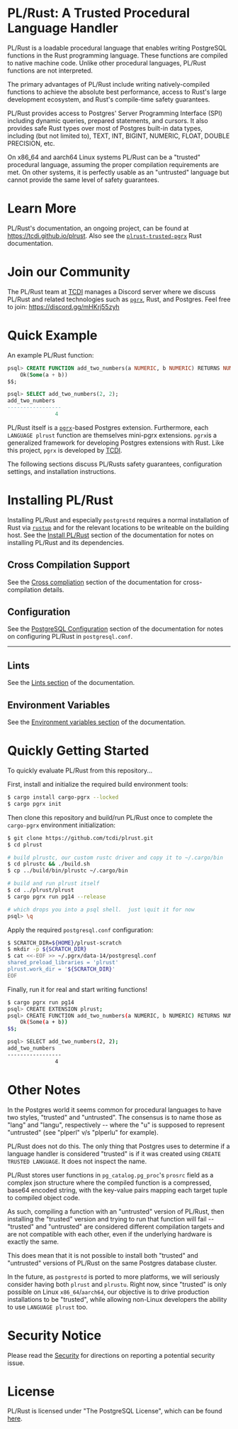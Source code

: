 # PL/Rust: A Trusted Procedural Language Handler

PL/Rust is a loadable procedural language that enables writing PostgreSQL functions in the Rust programming
language. These functions are compiled to native machine code. Unlike other procedural languages, PL/Rust functions
are not interpreted.

The primary advantages of PL/Rust include writing natively-compiled functions to achieve the absolute best performance,
access to Rust's large development ecosystem, and Rust's compile-time safety guarantees.

PL/Rust provides access to Postgres' Server Programming Interface (SPI) including dynamic queries, prepared
statements, and cursors. It also provides safe Rust types over most of Postgres built-in data types, including (but
not limited to), TEXT, INT, BIGINT, NUMERIC, FLOAT, DOUBLE PRECISION, etc.

On x86_64 and aarch64 Linux systems PL/Rust can be a "trusted" procedural language, assuming the proper compilation
requirements are met. On other systems, it is perfectly usable as an "untrusted" language but cannot provide the
same level of safety guarantees.

# Learn More

PL/Rust's documentation, an ongoing project, can be found at https://tcdi.github.io/plrust.  Also see the 
[`plrust-trusted-pgrx`](https://docs.rs/plrust-trusted-pgrx/latest/plrust_trusted_pgrx/) Rust documentation.

# Join our Community

The PL/Rust team at [TCDI](https://www.tcdi.com/) manages a Discord server where we discuss PL/Rust and related technologies
such as [`pgrx`](https://github.com/tcdi/pgrx), Rust, and Postgres.  Feel free to join:  https://discord.gg/mHKrj55zyh

# Quick Example

An example PL/Rust function:

```sql
psql> CREATE FUNCTION add_two_numbers(a NUMERIC, b NUMERIC) RETURNS NUMERIC STRICT LANGUAGE plrust AS $$
    Ok(Some(a + b))
$$;

psql> SELECT add_two_numbers(2, 2);
add_two_numbers 
-----------------
               4
```

PL/Rust itself is a [`pgrx`](https://github.com/tcdi/pgrx)-based Postgres extension.  Furthermore, each `LANGUAGE
plrust` function are themselves mini-pgrx extensions. `pgrx`is a generalized framework for developing Postgres extensions 
with Rust.  Like this project, `pgrx` is developed by [TCDI](https://www.tcdi.com).

The following sections discuss PL/Rusts safety guarantees, configuration settings, and installation instructions.


# Installing PL/Rust

Installing PL/Rust and especially `postgrestd` requires a normal installation of Rust via
[`rustup`](https://rustup.rs) and for the relevant locations to be writeable on the building host.
See the [Install PL/Rust](https://tcdi.github.io/plrust/install-plrust.html)
section of the documentation for notes on installing PL/Rust and its dependencies.



## Cross Compilation Support

See the
[Cross compliation](https://tcdi.github.io/plrust/install-cross-compile.html)
section of the documentation for cross-compilation details.



## Configuration

See the [PostgreSQL Configuration](https://tcdi.github.io/plrust/config-pg.html)
section of the documentation for notes on configuring PL/Rust in
`postgresql.conf`.


----


## Lints

See the [Lints section](https://tcdi.github.io/plrust/config-lints.html)
of the documentation.


## Environment Variables

See the [Environment variables section](https://tcdi.github.io/plrust/config-env-var.html)
of the documentation.



# Quickly Getting Started

To quickly evaluate PL/Rust from this repository...

First, install and initialize the required build environment tools:

```bash
$ cargo install cargo-pgrx --locked
$ cargo pgrx init
```

Then clone this repository and build/run PL/Rust once to complete the `cargo-pgrx` environment initialization:

```bash
$ git clone https://github.com/tcdi/plrust.git
$ cd plrust

# build plrustc, our custom rustc driver and copy it to ~/.cargo/bin
$ cd plrustc && ./build.sh    
$ cp ../build/bin/plrustc ~/.cargo/bin

# build and run plrust itself
$ cd ../plrust/plrust
$ cargo pgrx run pg14 --release

# which drops you into a psql shell.  just \quit it for now
psql> \q
```

Apply the required `postgresql.conf` configuration:

```bash
$ SCRATCH_DIR=${HOME}/plrust-scratch
$ mkdir -p ${SCRATCH_DIR}
$ cat <<-EOF >> ~/.pgrx/data-14/postgresql.conf
shared_preload_libraries = 'plrust'
plrust.work_dir = '${SCRATCH_DIR}'
EOF
```

Finally, run it for real and start writing functions!

```bash
$ cargo pgrx run pg14
psql> CREATE EXTENSION plrust;
psql> CREATE FUNCTION add_two_numbers(a NUMERIC, b NUMERIC) RETURNS NUMERIC STRICT LANGUAGE plrust AS $$
    Ok(Some(a + b))
$$;

psql> SELECT add_two_numbers(2, 2);
add_two_numbers 
-----------------
               4
```


# Other Notes

In the Postgres world it seems common for procedural languages to have two styles, "trusted" and "untrusted".  The consensus is to name those as "lang" and "langu", respectively -- where the "u" is supposed to represent "untrusted" (see "plperl" v/s "plperlu" for example).

PL/Rust does not do this.  The only thing that Postgres uses to determine if a language handler is considered "trusted" is if it was created using `CREATE TRUSTED LANGUAGE`.  It does not inspect the name.

PL/Rust stores user functions in `pg_catalog.pg_proc`'s `prosrc` field as a complex json structure where the compiled 
function is a compressed, base64 encoded string, with the key-value pairs mapping each target tuple to compiled object code.

As such, compiling a function with an "untrusted" version of PL/Rust, then installing the "trusted" version and trying to run that function will fail -- "trusted" and "untrusted" are considered different compilation targets and are not compatible with each other, even if the underlying hardware is exactly the same.

This does mean that it is not possible to install both "trusted" and "untrusted" versions of PL/Rust on the same Postgres database cluster.

In the future, as `postgrestd` is ported to more platforms, we will seriously consider having both `plrust` and `plrustu`.  Right now, since "trusted" is only possible on Linux `x86_64`/`aarch64`, our objective is to drive production installations to be "trusted", while allowing non-Linux developers the ability to use `LANGUAGE plrust` too.


# Security Notice

Please read the [Security](SECURITY.md) for directions on reporting a potential security issue.

# License

PL/Rust is licensed under "The PostgreSQL License", which can be found [here](LICENSE.md).
